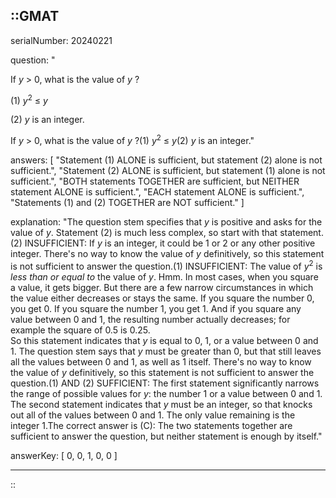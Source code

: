 ::GMAT
---


serialNumber: 20240221

question: "<p>If <i>y</i> &gt; 0, what is the value of <i>y</i> ?</p><p>(1) <i>y</i><sup>2</sup> ≤ <i>y</i></p><p>(2) <i>y</i> is an integer.</p>If <i>y</i> &gt; 0, what is the value of <i>y</i> ?(1) <i>y</i><sup>2</sup> ≤ <i>y</i>(2) <i>y</i> is an integer."

answers: [
  "Statement (1) ALONE is sufficient, but statement (2) alone is not sufficient.",
  "Statement (2) ALONE is sufficient, but statement (1) alone is not sufficient.",
  "BOTH statements TOGETHER are sufficient, but NEITHER statement ALONE is sufficient.",
  "EACH statement ALONE is sufficient.",
  "Statements (1) and (2) TOGETHER are NOT sufficient."
]

explanation: "The question stem specifies that <i>y</i> is positive and asks for the value of <i>y</i>. Statement (2) is much less complex, so start with that statement.(2) INSUFFICIENT: If <i>y</i> is an integer, it could be 1 or 2 or any other positive integer. There's no way to know the value of <i>y</i> definitively, so this statement is not sufficient to answer the question.(1) INSUFFICIENT: The value of <i>y</i><sup>2</sup> is <i>less than or equal to</i> the value of <i>y</i>. Hmm. In most cases, when you square a value, it gets bigger. But there are a few narrow circumstances in which the value either decreases or stays the same. If you square the number 0, you get 0. If you square the number 1, you get 1. And if you square any value between 0 and 1, the resulting number actually decreases; for example the square of 0.5 is 0.25.<br>So this statement indicates that <i>y</i> is equal to 0, 1, or a value between 0 and 1. The question stem says that <i>y</i> must be greater than 0, but that still leaves all the values between 0 and 1, as well as 1 itself. There's no way to know the value of <i>y</i> definitively, so this statement is not sufficient to answer the question.(1) AND (2) SUFFICIENT: The first statement significantly narrows the range of possible values for <i>y</i>: the number 1 or a value between 0 and 1. The second statement indicates that <i>y</i> must be an integer, so that knocks out all of the values between 0 and 1. The only value remaining is the integer 1.The correct answer is (C): The two statements together are sufficient to answer the question, but neither statement is enough by itself."

answerKey: [
  0, 
  0, 
  1, 
  0, 
  0
]



---
::
